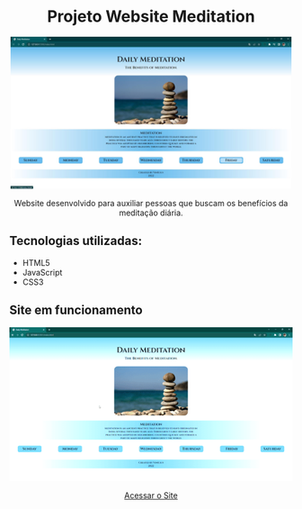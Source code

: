 <h1 align="center">Projeto Website Meditation</h1>

<div align="center">
<img src="1.jpg" width="500px">
</div>


<p align="center">Website desenvolvido para auxiliar pessoas que buscam os benefícios da meditação diária.</p>

<h2>Tecnologias utilizadas:</h2>
<ul>
<li>HTML5</li>
<li>JavaScript</li>
<li>CSS3</li>
</ul>

<h2>Site em funcionamento</h2>

  <p align="center">
    <img src="fucionando.gif" alt="nao foi"/>
  </p>


<div align="center"><a href="https://mendesvinicius7575.github.io/Projeto-Website-Meditation/index.html" target="_blank">Acessar o Site</a></div>
